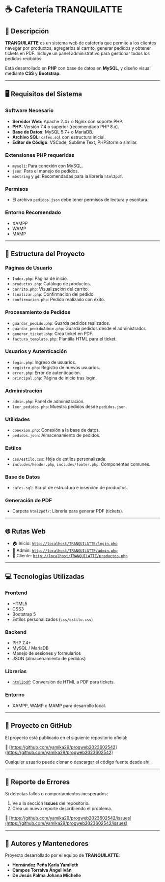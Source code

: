 # ☕ Cafetería TRANQUILATTE

## 📌 Descripción

**TRANQUILATTE** es un sistema web de cafetería que permite a los clientes navegar por productos, agregarlos al carrito, generar pedidos y obtener tickets en PDF. Incluye un panel administrativo para gestionar todos los pedidos recibidos.

Está desarrollado en **PHP** con base de datos en **MySQL**, y diseño visual mediante **CSS** y **Bootstrap**.

---

## 🖥 Requisitos del Sistema

### Software Necesario

- **Servidor Web:** Apache 2.4+ o Nginx con soporte PHP.
- **PHP:** Versión 7.4 o superior (recomendado PHP 8.x).
- **Base de Datos:** MySQL 5.7+ o MariaDB.
- **Archivo SQL:** `cafes.sql` con estructura inicial.
- **Editor de Código:** VSCode, Sublime Text, PHPStorm o similar.

### Extensiones PHP requeridas

- `mysqli`: Para conexión con MySQL.
- `json`: Para el manejo de pedidos.
- `mbstring` y `gd`: Recomendadas para la librería `html2pdf`.

### Permisos

- El archivo `pedidos.json` debe tener permisos de lectura y escritura.

### Entorno Recomendado

- XAMPP  
- WAMP  
- MAMP  

---

## 📁 Estructura del Proyecto

### Páginas de Usuario

- `Index.php`: Página de inicio.
- `productos.php`: Catálogo de productos.
- `carrito.php`: Visualización del carrito.
- `finalizar.php`: Confirmación del pedido.
- `confirmacion.php`: Pedido realizado con éxito.

### Procesamiento de Pedidos

- `guardar_pedido.php`: Guarda pedidos realizados.
- `guardar_pedidoAdmin.php`: Guarda pedidos desde el administrador.
- `generar_ticket.php`: Crea ticket en PDF.
- `factura_template.php`: Plantilla HTML para el ticket.

### Usuarios y Autenticación

- `login.php`: Ingreso de usuarios.
- `registro.php`: Registro de nuevos usuarios.
- `error.php`: Error de autenticación.
- `principal.php`: Página de inicio tras login.

### Administración

- `admin.php`: Panel de administración.
- `leer_pedidos.php`: Muestra pedidos desde `pedidos.json`.

### Utilidades

- `conexion.php`: Conexión a la base de datos.
- `pedidos.json`: Almacenamiento de pedidos.

### Estilos

- `css/estilo.css`: Hoja de estilos personalizada.
- `includes/header.php`, `includes/footer.php`: Componentes comunes.

### Base de Datos

- `cafes.sql`: Script de estructura e inserción de productos.

### Generación de PDF

- Carpeta `html2pdf/`: Librería para generar PDF (tickets).

---

## 🌐 Rutas Web

- 🏠 Inicio: [`http://localhost/TRANQUILATTE/login.php`](http://localhost/TRANQUILATTE/login.php)  
- 🔐 Admin: [`http://localhost/TRANQUILATTE/admin.php`](http://localhost/TRANQUILATTE/admin.php)  
- 🛒 Cliente: [`http://localhost/TRANQUILATTE/productos.php`](http://localhost/TRANQUILATTE/productos.php)

---

## 💻 Tecnologías Utilizadas

### Frontend

- HTML5
- CSS3
- Bootstrap 5
- Estilos personalizados (`css/estilo.css`)

### Backend

- PHP 7.4+
- MySQL / MariaDB
- Manejo de sesiones y formularios
- JSON (almacenamiento de pedidos)

### Librerías

- [`html2pdf`](https://github.com/spipu/html2pdf): Conversión de HTML a PDF para tickets.

### Entorno

- XAMPP, WAMP o MAMP para desarrollo local.

---

## 🚀 Proyecto en GitHub

El proyecto está publicado en el siguiente repositorio oficial:

🔗 [https://github.com/yamika29/progweb2023602542](https://github.com/yamika29/progweb2023602542)

Cualquier usuario puede clonar o descargar el código fuente desde ahí.

---

## 🐞 Reporte de Errores

Si detectas fallos o comportamientos inesperados:

1. Ve a la sección **Issues** del repositorio.  
2. Crea un nuevo reporte describiendo el problema.

📍 [https://github.com/yamika29/progweb2023602542/issues](https://github.com/yamika29/progweb2023602542/issues)

---

## 👥 Autores y Mantenedores

Proyecto desarrollado por el equipo de **TRANQUILATTE**:

- **Hernández Peña Karla Yamileth**  
- **Campos Torralva Ángel Iván**  
- **De Jesús Palma Johana Michelle**
